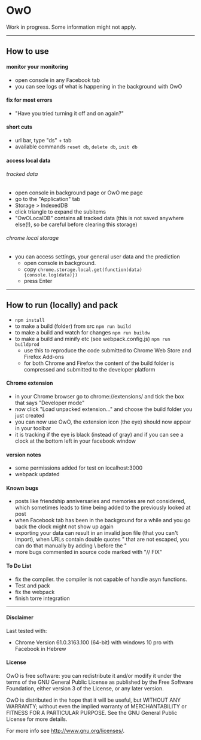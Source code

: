 # OwO
Work in progress. Some information might not apply.

* * *

## How to use

#### monitor your monitoring
- open console in any Facebook tab
- you can see logs of what is happening in the background with OwO

#### fix for most errors
- "Have you tried turning it off and on again?"

#### short cuts
- url bar, type "ds" + tab
- available commands ```reset db```, ```delete db```, ```init db```

#### access local data

###### tracked data
- open console in background page or OwO me page
- go to the "Application" tab
- Storage > IndexedDB
- click triangle to expand the subitems
- "OwOLocalDB" contains all tracked data (this is not saved anywhere else(!), so be careful before clearing this storage)

###### chrome local storage
- you can access settings, your general user data and the prediction
    - open console in background.
    - copy ```chrome.storage.local.get(function(data){console.log(data)})```
    - press Enter

* * *

## How to run (locally) and pack

- ```npm install```
- to make a build (folder) from src ```npm run build```
- to make a build and watch for changes ```npm run buildw```
- to make a build and minify etc (see webpack.config.js) ```npm run buildprod```
    - use this to reproduce the code submitted to Chrome Web Store and Firefox Add-ons
    - for both Chrome and Firefox the content of the build folder is compressed and submitted to the developer platform

#### Chrome extension

- in your Chrome browser go to chrome://extensions/ and tick the box that says "Developer mode"
- now click "Load unpacked extension..." and choose the build folder you just created
- you can now use OwO, the extension icon (the eye) should now appear in your toolbar
- it is tracking if the eye is black (instead of gray) and if you can see a clock at the bottom left in your facebook window

#### version notes
- some permissions added for test on localhost:3000
- webpack updated

#### Known bugs
- posts like friendship anniversaries and memories are not considered, which sometimes leads to time being added to the previously looked at post
- when Facebook tab has been in the background for a while and you go back the clock might not show up again
- exporting your data can result in an invalid json file (that you can't import), when URLs contain double quotes " that are not escaped, you can do that manually by adding \ before the "
- more bugs commented in source code marked with "// FIX"

#### To Do List
- fix the compiler. the compiler is not capable of handle asyn functions.
- Test and pack
- fix the webpack
- finish torre integration

* * *

#### Disclaimer

Last tested with:
- Chrome Version 61.0.3163.100 (64-bit) with windows 10 pro with Facebook in Hebrew

#### License

OwO is free software: you can redistribute it and/or modify it under the terms of the GNU General Public License as published by the Free Software Foundation, either version 3 of the License, or any later version.

OwO is distributed in the hope that it will be useful, but WITHOUT ANY WARRANTY; without even the implied warranty of MERCHANTABILITY or FITNESS FOR A PARTICULAR PURPOSE.  See the GNU General Public License for more details.

For more info see <http://www.gnu.org/licenses/>.
